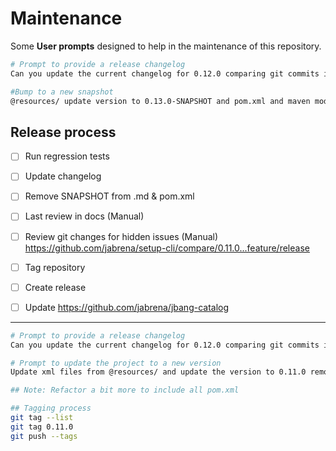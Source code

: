 # Maintenance

Some **User prompts** designed to help in the maintenance of this repository.

```bash
# Prompt to provide a release changelog
Can you update the current changelog for 0.12.0 comparing git commits in relation to 0.9.0 tag. Use  @https://keepachangelog.com/en/1.1.0/  rules

#Bump to a new snapshot
@resources/ update version to 0.13.0-SNAPSHOT and pom.xml and maven modules
```

## Release process

- [ ] Run regression tests
- [ ] Update changelog
- [ ] Remove SNAPSHOT from .md & pom.xml
- [ ] Last review in docs (Manual)
- [ ] Review git changes for hidden issues (Manual) https://github.com/jabrena/setup-cli/compare/0.11.0...feature/release
- [ ] Tag repository
- [ ] Create release
- [ ] Update https://github.com/jabrena/jbang-catalog


---

```bash
# Prompt to provide a release changelog
Can you update the current changelog for 0.12.0 comparing git commits in relation to 0.11.0 tag. Use  @https://keepachangelog.com/en/1.1.0/  rules

# Prompt to update the project to a new version
Update xml files from @resources/ and update the version to 0.11.0 removing snapshot. Update @pom.xml with the new version 0.11.0 Generate system prompts again with ./mvnw clean install -pl system-prompts-generator

## Note: Refactor a bit more to include all pom.xml

## Tagging process
git tag --list
git tag 0.11.0
git push --tags
```
